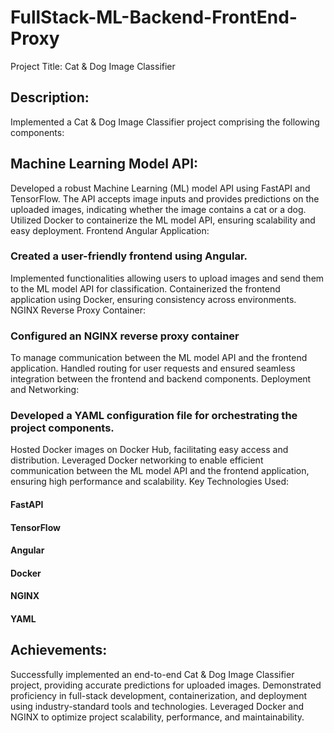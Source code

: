 # FullStack-ML-Backend-FrontEnd-Proxy
 
Project Title: Cat & Dog Image Classifier

## Description:

Implemented a Cat & Dog Image Classifier project comprising the following components:

## Machine Learning Model API:

Developed a robust Machine Learning (ML) model API using FastAPI and TensorFlow.
The API accepts image inputs and provides predictions on the uploaded images, indicating whether the image contains a cat or a dog.
Utilized Docker to containerize the ML model API, ensuring scalability and easy deployment.
Frontend Angular Application:

### Created a user-friendly frontend using Angular.
Implemented functionalities allowing users to upload images and send them to the ML model API for classification.
Containerized the frontend application using Docker, ensuring consistency across environments.
NGINX Reverse Proxy Container:

### Configured an NGINX reverse proxy container 
To manage communication between the ML model API and the frontend application.
Handled routing for user requests and ensured seamless integration between the frontend and backend components.
Deployment and Networking:

### Developed a YAML configuration file for orchestrating the project components.
Hosted Docker images on Docker Hub, facilitating easy access and distribution.
Leveraged Docker networking to enable efficient communication between the ML model API and the frontend application, ensuring high performance and scalability.
Key Technologies Used:

#### FastAPI
#### TensorFlow
#### Angular
#### Docker
#### NGINX
#### YAML

## Achievements:
Successfully implemented an end-to-end Cat & Dog Image Classifier project, providing accurate predictions for uploaded images.
Demonstrated proficiency in full-stack development, containerization, and deployment using industry-standard tools and technologies.
Leveraged Docker and NGINX to optimize project scalability, performance, and maintainability.
